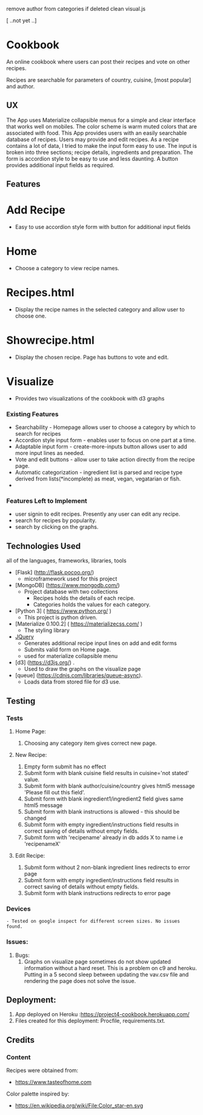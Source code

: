 remove author from categories if deleted
clean visual.js

[ ..not yet ..]
# Cookbook  
An online cookbook where users can post their recipes and vote on other recipes.

Recipes are searchable for parameters of country, cuisine, [most popular] and author.

## UX
The App uses Materialize collapsible menus for a simple and clear interface that works well on mobiles.
The color scheme is warm muted colors that are associated with food.
This App provides users with an easily searchable database of recipes. 
Users may provide and edit recipes.
As a recipe contains a lot of data, I tried to make the input form easy to use.
The input is broken into three sections; recipe details, ingredients and preparation.
The form is accordion style to be easy to use and less daunting.
A button provides additional input fields as required.

## Features

# Add Recipe
- Easy to use accordion style form with button for additional input fields

# Home 
- Choose a category to view recipe names.

# Recipes.html
- Display the recipe names in the selected category and allow user to choose one.

# Showrecipe.html
- Display the chosen recipe. Page has buttons to vote and edit.

# Visualize
- Provides two visualizations of the cookbook with d3 graphs

### Existing Features
- Searchability - Homepage allows user to choose a category by which to search for recipes
- Accordion style input form - enables user to focus on one part at a time.
- Adaptable input form - create-more-inputs button allows user to add more input lines as needed. 
- Vote and edit buttons - allow user to take action directly from the recipe page.
- Automatic categorization - ingredient list is parsed and recipe type derived from lists(*incomplete) as meat, vegan, vegatarian or fish.
- 


### Features Left to Implement
- user signin to edit recipes. Presently any user can edit any recipe.
- search for recipes by popularity.
- search by clicking on the graphs.

## Technologies Used

 all of the languages, frameworks, libraries, tools 
- [Flask] (http://flask.pocoo.org/)
    - microframework used for this project
- [MongoDB] (https://www.mongodb.com/)
    -  Project database with two collections
        - Recipes holds the details of each recipe.
        - Categories holds the values for each category.
- [Python 3] ( https://www.python.org/ )
    - This project is python driven.
- [Materialize 0.100.2] ( https://materializecss.com/ )
   - The styling library
- [JQuery](https://jquery.com)
    - Generates additional recipe input lines on add and edit forms
    - Submits valid form on Home page.
    - used for materialize collapsible menu
- [d3] (https://d3js.org/) . 
    - Used to draw the graphs on the visualize page
- [queue] (https://cdnjs.com/libraries/queue-async). 
    - Loads data from stored file for d3 use.
 


## Testing

### Tests

1. Home Page:
    1. Choosing any category item gives correct new page.
    
2. New Recipe:
    1. Empty form submit has no effect
    2. Submit form with blank cuisine field results in cuisine='not stated' value.
    3. Submit form with blank author/cuisine/country gives html5 message 'Please fill out this field'.
    4. Submit form with blank ingredient1/ingredient2 field gives same html5 message
    5. Submit form with blank instructions is allowed - this should be changed
    6. Submit form with empty ingredient/instructions field results in correct saving of details without empty fields.
    7. Submit form with 'recipename' already in db adds X to name i.e 'recipenameX'   

3. Edit Recipe:
    1. Submit form without 2 non-blank ingredient lines redirects to error page
    2. Submit form with empty ingredient/instructions field results in correct saving of details without empty fields.
    3. Submit form with blank instructions redirects to error page

### Devices
    - Tested on google inspect for different screen sizes. No issues found.

### Issues:
1. Bugs:
    1. Graphs on visualize page sometimes do not show updated information without a hard reset.
        This is a problem on c9 and heroku. Putting in a 5 second sleep between 
        updating the vav.csv file and rendering the page does not solve the issue.

## Deployment:

1. App deployed on Heroku :https://project4-cookbook.herokuapp.com/
2. Files created for this deployment: Procfile, requirements.txt.

## Credits

### Content
Recipes were obtained from:
- https://www.tasteofhome.com

Color palette inspired by:
- https://en.wikipedia.org/wiki/File:Color_star-en.svg
